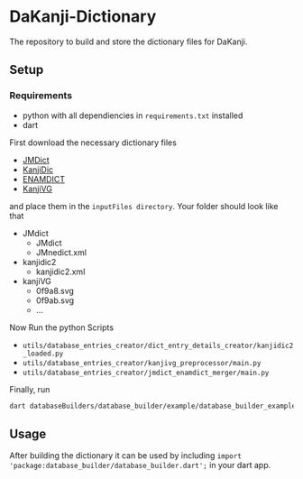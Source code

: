 # DaKanji-Dictionary

The repository to build and store the dictionary files for DaKanji.

## Setup

### Requirements

* python with all dependiencies in `requirements.txt` installed
* dart

First download the necessary dictionary files

* [JMDict](https://www.edrdg.org/jmdict/j_jmdict.html)
* [KanjiDic](http://www.edrdg.org/wiki/index.php/KANJIDIC_Project)
* [ENAMDICT](https://www.edrdg.org/enamdict/enamdict_doc.html)
* [KanjiVG](https://github.com/KanjiVG/kanjivg/releases)

and place them in the `inputFiles directory`.
Your folder should look like that

* JMdict
  * JMdict
  * JMnedict.xml
* kanjidic2
  * kanjidic2.xml
* kanjiVG
  * 0f9a8.svg
  * 0f9ab.svg
  * ...

Now Run the python Scripts

* `utils/database_entries_creator/dict_entry_details_creator/kanjidic2_loaded.py`
* `utils/database_entries_creator/kanjivg_preprocessor/main.py`
* `utils/database_entries_creator/jmdict_enamdict_merger/main.py`

Finally, run

``` bash
dart databaseBuilders/database_builder/example/database_builder_example.dart
```

## Usage

After building the dictionary it can be used by including
`import 'package:database_builder/database_builder.dart';` in your dart app.
